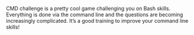 CMD challenge
is a pretty cool game challenging you on Bash skills. Everything is done via the command line and the questions are becoming increasingly complicated. It’s a good training to improve your command line skills!
